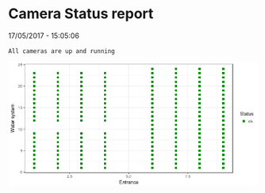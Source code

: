 Camera Status report
================
17/05/2017 - 15:05:06

    All cameras are up and running

![](camreport_files/figure-markdown_github/unnamed-chunk-2-1.png)
